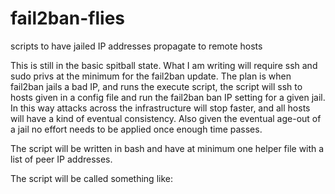 # fail2ban-flies
scripts to have jailed IP addresses propagate to remote hosts

This is still in the basic spitball state.  What I am writing will require ssh and sudo privs at the minimum for the fail2ban update.  The plan is when fail2ban jails a bad IP, and runs the execute script, the script will ssh to hosts given in a config file and run the fail2ban ban IP setting for a given jail.  In  this way attacks across the infrastructure will stop faster, and all hosts will have a kind of eventual consistency.  Also given the eventual age-out of a jail no effort needs to be applied once enough time passes. 

The script will be written in bash and have at minimum one helper file with a list of peer IP addresses.

The script will be called something like: <script> -J <JAIL> -I w.X.y.Z 
As a safety, likely a -U will be added so we can manually Unban across a fleet from a single host as well.  This should keep friendlies from getting too annoyed when they get banned for doing something dumb.

The script will require either a password (bad idea, but it is your network) or ssh-keys to be set up.
The sudoers file will need at least a passwordless setting for the fail2ban-client so the user can update the jail.

Log levels will be set internal to the script or possibly by the cfg file to log to syslog

Since I am spitballing this, another switch -W (web) will be coded in so that instead of sshing to all the hosts, it will do a web reqeust to a web-server that will make the update to the other machines.  This may make things easier for users where ssh between hosts on a network is problematic and need only a single host  somewhere to do the updates.

Initial commits have been done with the basic logic for the bash script, however it is a save point and nothing has been tested yet.  Logging has been put in place that supports syslog or a local log file.  However the local logfile is using Linux specific vars and will cause Mac's to have heart-burn.  I will alter that later once I have the Linux version working correctly.

The logic is now in place for verification of sshpass existing, as that will be necessary when using a password based login.  I am unsure if Mac's have the same script available but will cross that bridge when I come to it.

There is a basic web post curl statement using GET as well as a second one for POST.  The intial PHP version will likely only support GET since it is simpler and we are not dealing with sensitive information.

Testing is showing that while this is a valid way of blocking the IP addresses, it can and liekly would cause a broadcast storm where the first block forwards to the other hosts who then forward on to the other hosts.  This must never happen.  I am going to test a specific jail just for flies and see if this will make the system behave in a sane fashion.
